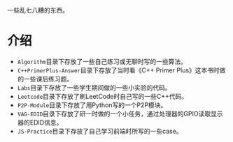 一些乱七八糟的东西。

# 介绍
- ```Algorithm```目录下存放了一些自己练习或无聊时写的一些算法。
- ```C++PrimerPlus-Answer```目录下存放了当时看《C++ Primer
  Plus》这本书时做的一些课后练习题。
- ```Labs```目录下存放了一些学生期间做的一些小实验的代码。
- ```Leetcode```目录下存放了刷LeetCode时自己写的一些C++代码。
- ```P2P-Module```目录下存放了用Python写的一个P2P模块。
- ```VAG-EDID```目录下存放了研一时做的一个小任务，通过处理器的GPIO读取显示器的EDID信息。
- ```JS-Practice```目录下存放了自己学习前端时所写的一些case。
